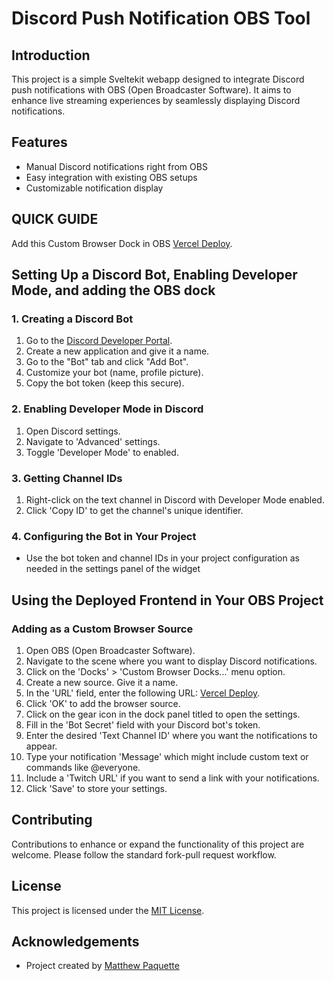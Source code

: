# Discord Push Notification OBS Tool

## Introduction
This project is a simple Sveltekit webapp designed to integrate Discord push notifications with OBS (Open Broadcaster Software). It aims to enhance live streaming experiences by seamlessly displaying Discord notifications.

## Features
- Manual Discord notifications right from OBS
- Easy integration with existing OBS setups
- Customizable notification display


## QUICK GUIDE
Add this Custom Browser Dock in OBS [Vercel Deploy](https://discord-push-notification-tool.vercel.app/). 

## Setting Up a Discord Bot, Enabling Developer Mode, and adding the OBS dock
### 1. Creating a Discord Bot
1. Go to the [Discord Developer Portal](https://discord.com/developers/applications).
2. Create a new application and give it a name.
3. Go to the "Bot" tab and click "Add Bot".
4. Customize your bot (name, profile picture).
5. Copy the bot token (keep this secure).

### 2. Enabling Developer Mode in Discord
1. Open Discord settings.
2. Navigate to 'Advanced' settings.
3. Toggle 'Developer Mode' to enabled.

### 3. Getting Channel IDs
1. Right-click on the text channel in Discord with Developer Mode enabled.
2. Click 'Copy ID' to get the channel's unique identifier.

### 4. Configuring the Bot in Your Project
- Use the bot token and channel IDs in your project configuration as needed in the settings panel of the widget

## Using the Deployed Frontend in Your OBS Project
### Adding as a Custom Browser Source
1. Open OBS (Open Broadcaster Software).
2. Navigate to the scene where you want to display Discord notifications.
3. Click on the 'Docks' > 'Custom Browser Docks...' menu option.
4. Create a new source. Give it a name.
5. In the 'URL' field, enter the following URL: [Vercel Deploy](https://discord-push-notification-tool.vercel.app/).
6. Click 'OK' to add the browser source.
7. Click on the gear icon in the dock panel titled to open the settings.
8. Fill in the 'Bot Secret' field with your Discord bot's token.
9. Enter the desired 'Text Channel ID' where you want the notifications to appear.
10. Type your notification 'Message' which might include custom text or commands like @everyone.
11. Include a 'Twitch URL' if you want to send a link with your notifications.
12. Click 'Save' to store your settings.

## Contributing
Contributions to enhance or expand the functionality of this project are welcome. Please follow the standard fork-pull request workflow.

## License
This project is licensed under the [MIT License](LICENSE).

## Acknowledgements
- Project created by [Matthew Paquette](https://github.com/Paquette1111)
